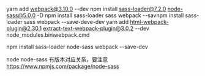 yarn add webpack@3.10.0 --dev
npm install sass-loader@7.2.0 node-sass@5.0.0 -D
npm install sass-loader sass webpack --savnpm install sass-loader sass webpack --save-deve-dev
yarn add html-webpack-plugin@2.30.1  extract-text-webpack-plugin@3.0.2 --dev 
node_modules\.bin\webpack.cmd

npm install sass-loader node-sass webpack --save-dev


node node-sass 有版本对应关系，要注意
https://www.npmjs.com/package/node-sass

